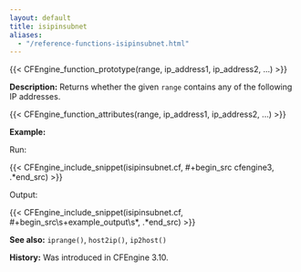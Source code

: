 ```yaml
---
layout: default
title: isipinsubnet
aliases:
  - "/reference-functions-isipinsubnet.html"
---
```


{{< CFEngine_function_prototype(range, ip_address1, ip_address2, ...) >}}

**Description:** Returns whether the given `range` contains any of the following IP addresses.

{{< CFEngine_function_attributes(range, ip_address1, ip_address2, ...) >}}

**Example:**

Run:

{{< CFEngine_include_snippet(isipinsubnet.cf, #\+begin_src cfengine3, .*end_src) >}}

Output:

{{< CFEngine_include_snippet(isipinsubnet.cf, #\+begin_src\s+example_output\s*, .*end_src) >}}

**See also:** `iprange()`, `host2ip()`, `ip2host()`

**History:** Was introduced in CFEngine 3.10.

